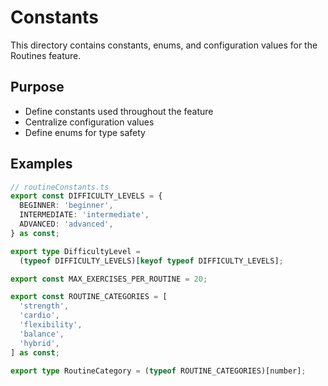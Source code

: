 # Constants

This directory contains constants, enums, and configuration values for the Routines feature.

## Purpose

- Define constants used throughout the feature
- Centralize configuration values
- Define enums for type safety

## Examples

```typescript
// routineConstants.ts
export const DIFFICULTY_LEVELS = {
  BEGINNER: 'beginner',
  INTERMEDIATE: 'intermediate',
  ADVANCED: 'advanced',
} as const;

export type DifficultyLevel =
  (typeof DIFFICULTY_LEVELS)[keyof typeof DIFFICULTY_LEVELS];

export const MAX_EXERCISES_PER_ROUTINE = 20;

export const ROUTINE_CATEGORIES = [
  'strength',
  'cardio',
  'flexibility',
  'balance',
  'hybrid',
] as const;

export type RoutineCategory = (typeof ROUTINE_CATEGORIES)[number];
```
